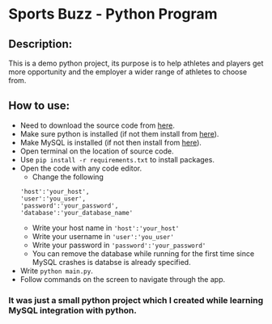 # Sports Buzz - Python Program

## Description:
  This is a demo python project, its purpose is to help athletes and players get more opportunity and the employer a wider range of athletes to choose from.

## How to use:
 - Need to download the source code from [here](https://github.com/SpoiledUnknown/Sports-Buzz/releases/tag/v1.0.0).
 - Make sure python is installed (if not them install from [here](https://www.python.org/downloads/)).
 - Make MySQL is installed (if not then install from [here](https://dev.mysql.com/downloads/mysql/)).
 - Open terminal on the location of source code.
 - Use `pip install -r requirements.txt` to install packages.
 - Open the code with any code editor.
   - Change the following  
    ```
    'host':'your_host',  
    'user':'you_user',  
    'password':'your_password',  
    'database':'your_database_name'
    ```
    - Write your host name in `'host':'your_host'`
    - Write your username in `'user':'you_user'`
    - Write your password in `'password':'your_password'`
    - You can remove the database while running for the first time since MySQL crashes is databse is already specified.
 - Write `python main.py`.
 - Follow commands on the screen to navigate through the app.
  
### It was just a small python project which I created while learning MySQL integration with python.



 